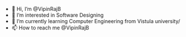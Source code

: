 - 👋 Hi, I’m @VipinRajB
- 👀 I’m interested in Software Designing
- 🌱 I’m currently learning Computer Engineering from Vistula university/
- 📫 How to reach me @VipinRajB

<!---
VipinRajB/VipinRajB is a ✨ special ✨ repository because its `README.md` (this file) appears on your GitHub profile.
You can click the Preview link to take a look at your changes.
--->
